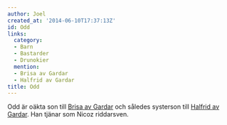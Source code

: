 ```yaml
---
author: Joel
created_at: '2014-06-10T17:37:13Z'
id: Odd
links:
  category:
  - Barn
  - Bastarder
  - Drunokier
  mention:
  - Brisa av Gardar
  - Halfrid av Gardar
title: Odd
---
```


Odd är oäkta son till [Brisa av Gardar] och således systerson till [Halfrid av Gardar]. Han tjänar
som Nicoz riddarsven.

  [Brisa av Gardar]: Brisa_av_Gardar
  [Halfrid av Gardar]: Halfrid_av_Gardar
